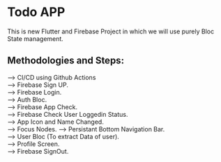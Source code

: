 # Todo APP

This is new Flutter and Firebase Project in which we will use purely Bloc State management.

## Methodologies and Steps:

--> CI/CD using Github Actions  
--> Firebase Sign UP.  
--> Firebase Login.  
--> Auth Bloc.  
--> Firebase App Check.  
--> Firebase Check User Loggedin Status.  
--> App Icon and Name Changed.  
--> Focus Nodes.
--> Persistant Bottom Navigation Bar.  
--> User Bloc (To extract Data of user).  
--> Profile Screen.  
--> Firebase SignOut.
